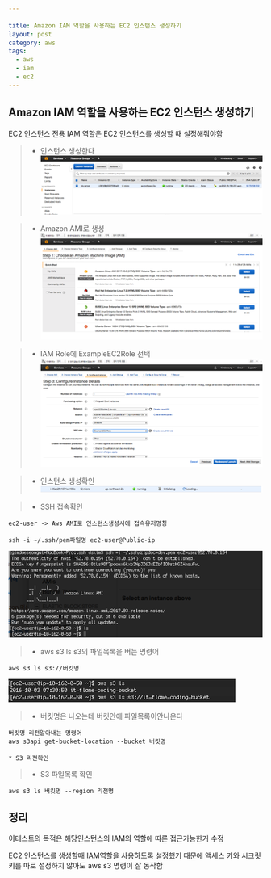 ```yaml
---

title: Amazon IAM 역할을 사용하는 EC2 인스턴스 생성하기
layout: post 
category: aws 
tags: 
  - aws
  - iam
  - ec2
---
```


Amazon IAM 역할을 사용하는 EC2 인스턴스 생성하기
---------------------------------------------

EC2 인스턴스 전용 IAM 역할은 EC2 인스턴스를 생성할 때 설정해줘야함

> - 인스턴스 생성한다 
![](/assets/imgs/2017/05/02/iam-role-ec2-create-01-20170502.png)


> - Amazon AMI로 생성 
![](/assets/imgs/2017/05/02/iam-role-ec2-create-02-20170502.png)


> - IAM Role에 ExampleEC2Role 선택 
![](/assets/imgs/2017/05/02/iam-role-ec2-create-03-20170502.png)


> - 인스턴스 생성확인 
![](/assets/imgs/2017/05/02/iam-role-ec2-create-04-20170502.png)

> - SSH 접속확인
```
ec2-user -> Aws AMI로 인스턴스생성시에 접속유저명칭

ssh -i ~/.ssh/pem파일명 ec2-user@Public-ip
```
![](/assets/imgs/2017/05/02/iam-role-ec2-create-05-20170502.png)

> - aws s3 ls s3의 파일목록을 버는 명령어
```
aws s3 ls s3://버킷명
```
![](/assets/imgs/2017/05/02/iam-role-ec2-create-06-20170502.png)

> - 버킷명은 나오는데 버킷안에 파일목록이안나온다

```
버킷명 리전알아내는 명령어
aws s3api get-bucket-location --bucket 버킷명

* S3 리전확인
```

>- S3 파일목록 확인
```
aws s3 ls 버킷명 --region 리전명
```

## 정리 

이테스트의 목적은 해당인스턴스의 IAM의 역할에 따른 접근가능한거 수정

EC2 인스턴스를 생성할때 IAM역할을 사용하도록 설정했기 때문에 액세스 키와 시크릿 키를 따로 설정하지 않아도 aws s3 명령이 잘 동작함